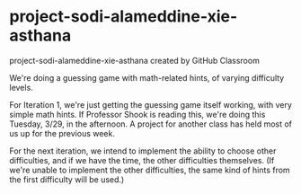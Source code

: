 # project-sodi-alameddine-xie-asthana
project-sodi-alameddine-xie-asthana created by GitHub Classroom

We're doing a guessing game with math-related hints, of varying difficulty levels.

For Iteration 1, we're just getting the guessing game itself working, with very simple math hints.
If Professor Shook is reading this, we're doing this Tuesday, 3/29, in the afternoon. A project for another class has held most of us up for the previous week.

For the next iteration, we intend to implement the ability to choose other difficulties, and if we have the time, the other difficulties themselves. (If we're unable to implement the other difficulties, the same kind of hints from the first difficulty will be used.)
